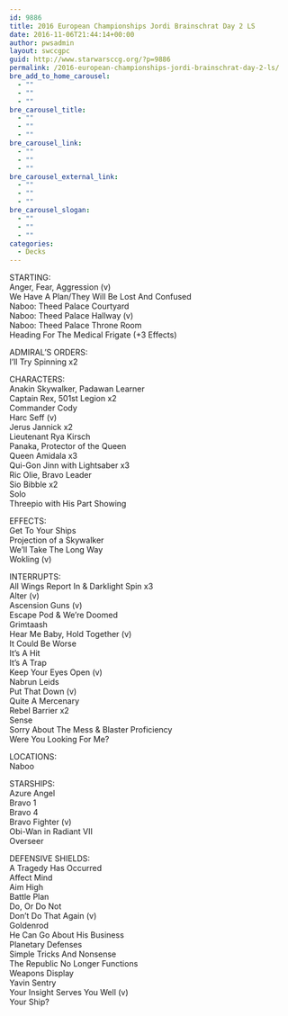 ```yaml
---
id: 9886
title: 2016 European Championships Jordi Brainschrat Day 2 LS
date: 2016-11-06T21:44:14+00:00
author: pwsadmin
layout: swccgpc
guid: http://www.starwarsccg.org/?p=9886
permalink: /2016-european-championships-jordi-brainschrat-day-2-ls/
bre_add_to_home_carousel:
  - ""
  - ""
  - ""
bre_carousel_title:
  - ""
  - ""
  - ""
bre_carousel_link:
  - ""
  - ""
  - ""
bre_carousel_external_link:
  - ""
  - ""
  - ""
bre_carousel_slogan:
  - ""
  - ""
  - ""
categories:
  - Decks
---
```

STARTING:  
Anger, Fear, Aggression (v)  
We Have A Plan/They Will Be Lost And Confused  
Naboo: Theed Palace Courtyard  
Naboo: Theed Palace Hallway (v)  
Naboo: Theed Palace Throne Room  
Heading For The Medical Frigate (+3 Effects)

ADMIRAL&#8217;S ORDERS:  
I&#8217;ll Try Spinning x2

CHARACTERS:  
Anakin Skywalker, Padawan Learner  
Captain Rex, 501st Legion x2  
Commander Cody  
Harc Seff (v)  
Jerus Jannick x2  
Lieutenant Rya Kirsch  
Panaka, Protector of the Queen  
Queen Amidala x3  
Qui-Gon Jinn with Lightsaber x3  
Ric Olie, Bravo Leader  
Sio Bibble x2  
Solo  
Threepio with His Part Showing

EFFECTS:  
Get To Your Ships  
Projection of a Skywalker  
We&#8217;ll Take The Long Way  
Wokling (v)

INTERRUPTS:  
All Wings Report In & Darklight Spin x3  
Alter (v)  
Ascension Guns (v)  
Escape Pod & We&#8217;re Doomed  
Grimtaash  
Hear Me Baby, Hold Together (v)  
It Could Be Worse  
It&#8217;s A Hit  
It&#8217;s A Trap  
Keep Your Eyes Open (v)  
Nabrun Leids  
Put That Down (v)  
Quite A Mercenary  
Rebel Barrier x2  
Sense  
Sorry About The Mess & Blaster Proficiency  
Were You Looking For Me?

LOCATIONS:  
Naboo

STARSHIPS:  
Azure Angel  
Bravo 1  
Bravo 4  
Bravo Fighter (v)  
Obi-Wan in Radiant VII  
Overseer

DEFENSIVE SHIELDS:  
A Tragedy Has Occurred  
Affect Mind  
Aim High  
Battle Plan  
Do, Or Do Not  
Don&#8217;t Do That Again (v)  
Goldenrod  
He Can Go About His Business  
Planetary Defenses  
Simple Tricks And Nonsense  
The Republic No Longer Functions  
Weapons Display  
Yavin Sentry  
Your Insight Serves You Well (v)  
Your Ship?